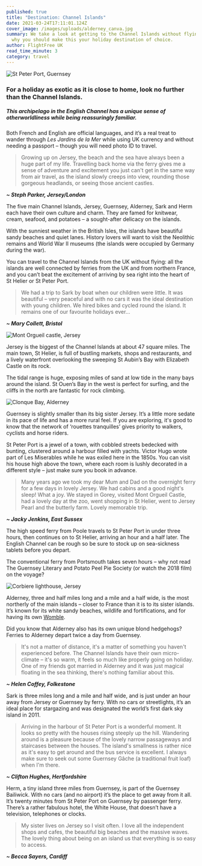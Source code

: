 ```yaml
---
published: true
title: "Destination: Channel Islands"
date: 2021-03-24T17:11:01.124Z
cover_image: /images/uploads/alderney_canva.jpg
summary: We take a look at getting to the Channel Islands without flying, and
  why you should make this your holiday destination of choice.
author: FlightFree UK
read_time_minute: 3
category: travel
---
```

![](/images/uploads/st-peter-port-harbour-guernsey_canva.jpg "St Peter Port, Guernsey")

### For a holiday as exotic as it is close to home, look no further than the Channel Islands.

##### This archipelago in the English Channel has a unique sense of otherworldliness while being reassuringly familiar.

Both French and English are official languages, and it’s a real treat to wander through *Les Jardins de la Mer* while using UK currency and without needing a passport – though you will need photo ID to travel. 

> G﻿rowing up on Jersey, the beach and the sea have always been a huge part of my life. Travelling back home via the ferry gives me a sense of adventure and excitement you just can't get in the same way from air travel, as the island slowly creeps into view, rounding those gorgeous headlands, or seeing those ancient castles.

***~﻿ Steph Parker, Jersey/London***

The five main Channel Islands, Jersey, Guernsey, Alderney, Sark and Herm each have their own culture and charm. They are famed for knitwear, cream, seafood, and potatoes – a sought-after delicacy on the islands. 

With the sunniest weather in the British Isles, the islands have beautiful sandy beaches and quiet lanes. History lovers will want to visit the Neolithic remains and World War II museums (the islands were occupied by Germany during the war). 

You can travel to the Channel Islands from the UK without flying: all the islands are well connected by ferries from the UK and from northern France, and you can’t beat the excitement of arriving by sea right into the heart of St Helier or St Peter Port. 

> W﻿e had a trip to Sark by boat when our children were little. It was beautiful – very peaceful and with no cars it was the ideal destination with young children. We hired bikes and cycled round the island. It remains one of our favourite holidays ever...

***~ M﻿ary Collett, Bristol*** 

![](/images/uploads/mont-orgueil-castle-jersey_canva.jpg "Mont Orgueil castle, Jersey")

Jersey is the biggest of the Channel Islands at about 47 square miles. The main town, St Helier, is full of bustling markets, shops and restaurants, and a lively waterfront overlooking the sweeping St Aubin’s Bay with Elizabeth Castle on its rock. 

The tidal range is huge, exposing miles of sand at low tide in the many bays around the island. St Ouen’s Bay in the west is perfect for surfing, and the cliffs in the north are fantastic for rock climbing. 

![](/images/uploads/clonque-bay-alderney_canva.jpg "Clonque Bay, Alderney")

Guernsey is slightly smaller than its big sister Jersey. It’s a little more sedate in its pace of life and has a more rural feel. If you are exploring, it's good to know that the network of ‘rouettes tranquilles’ gives priority to walkers, cyclists and horse riders. 

St Peter Port is a jewel of a town, with cobbled streets bedecked with bunting, clustered around a harbour filled with yachts. Victor Hugo wrote part of Les Miserables while he was exiled here in the 1850s. You can visit his house high above the town, where each room is lushly decorated in a different style – just make sure you book in advance.

> M﻿any years ago we took my dear Mum and Dad on the overnight ferry for a few days in lovely Jersey. We had cabins and a good night's sleep! What a joy. We stayed in Gorey, visited Mont Orgueil Castle, had a lovely day at the zoo, went shopping in St Helier, went to Jersey Pearl and the butterly farm. Lovely memorable trip. 

***~﻿ Jacky Jenkins, East Sussex***

The high speed ferry from Poole travels to St Peter Port in under three hours, then continues on to St Helier, arriving an hour and a half later. The English Channel can be rough so be sure to stock up on sea-sickness tablets before you depart. 

The conventional ferry from Portsmouth takes seven hours – why not read The Guernsey Literary and Potato Peel Pie Society (or watch the 2018 film) on the voyage?  

![](/images/uploads/corbiere-lighthouse-jersey_canva.jpg "Corbiere lighthouse, Jersey")

Alderney, three and half miles long and a mile and a half wide, is the most northerly of the main islands – closer to France than it is to its sister islands. It’s known for its white sandy beaches, wildlife and fortifications, and for having its own [Womble](http://www.bbc.co.uk/ahistoryoftheworld/objects/KbrGaWZpQj2npZdbHWvwrA).  

Did you know that Alderney also has its own unique blond hedgehogs? Ferries to Alderney depart twice a day from Guernsey. 

> It's not a matter of distance, it's a matter of something you haven't experienced before. The Channel Islands have their own micro-climate – it's so warm, it feels so much like properly going on holiday. One of my friends got married in Alderney and it was just magical floating in the sea thinking, there's nothing familiar about this.

***~﻿ Helen Coffey, Folkestone***

Sark is three miles long and a mile and half wide, and is just under an hour away from Jersey or Guernsey by ferry. With no cars or streetlights, it’s an ideal place for stargazing and was designated the world’s first dark sky island in 2011.

> A﻿rriving in the harbour of St Peter Port is a wonderful moment. It looks so pretty with the houses rising steeply up the hill. Wandering around is a pleasure because of the lovely narrow passageways and staircases between the houses. The island's smallness is rather nice as it's easy to get around and the bus service is excellent. I always make sure to seek out some Guernsey Gâche (a traditional fruit loaf) when I'm there.

***~﻿ Clifton Hughes, Hertfordshire***

Herm, a tiny island three miles from Guernsey, is part of the Guernsey Bailiwick. With no cars (and no airport) it’s the place to get away from it all. It’s twenty minutes from St Peter Port on Guernsey by passenger ferry. There’s a rather fabulous hotel, the White House, that doesn’t have a television, telephones or clocks. 

> M﻿y sister lives on Jersey so I visit often. I love all the independent shops and cafes, the  beautiful big beaches and the massive waves. The lovely thing about being on an island us that everything is so easy to access.

***~﻿ Becca Sayers, Cardiff***